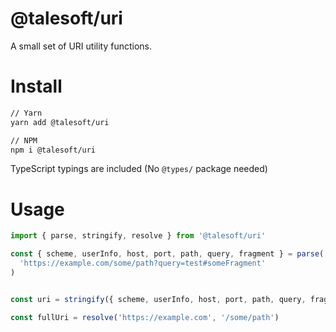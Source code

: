 @talesoft/uri
=============

A small set of URI utility functions.

Install
=======

```bash
// Yarn
yarn add @talesoft/uri

// NPM
npm i @talesoft/uri
```

TypeScript typings are included (No `@types/` package needed)

Usage
=====

```ts
import { parse, stringify, resolve } from '@talesoft/uri'

const { scheme, userInfo, host, port, path, query, fragment } = parse(
  'https://example.com/some/path?query=test#someFragment'
)


const uri = stringify({ scheme, userInfo, host, port, path, query, fragment })

const fullUri = resolve('https://example.com', '/some/path')

```
